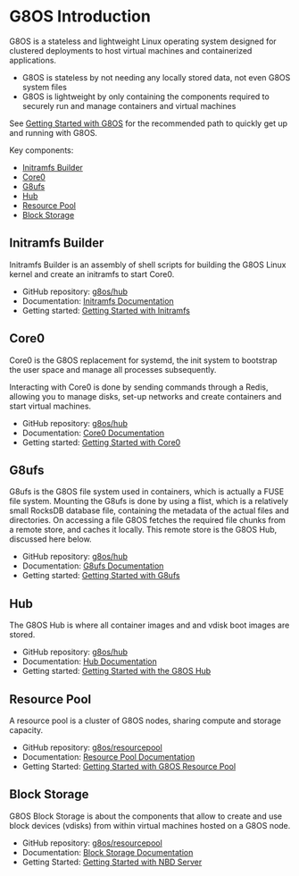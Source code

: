 # G8OS Introduction

G8OS is a stateless and lightweight Linux operating system designed for clustered deployments to host virtual machines and containerized applications.

- G8OS is stateless by not needing any locally stored data, not even G8OS system files
- G8OS is lightweight by only containing the components required to securely run and manage containers and virtual machines

See [ Getting Started with G8OS](gettingstarted/gettingstarted.md) for the recommended path to quickly get up and running with G8OS.

Key components:

- [Initramfs Builder](#initramfs)
- [Core0](#core0)
- [G8ufs](#g8ufs)
- [Hub](#hub)
- [Resource Pool](#resourcepool)
- [Block Storage](#blockresource)

<a id="core0"></a>
## Initramfs Builder

Initramfs Builder is an assembly of shell scripts for building the G8OS Linux kernel and create an initramfs to start Core0.

- GitHub repository: [g8os/hub](https://github.com/g8os/initramfs)
- Documentation: [Initramfs Documentation](https://github.com/g8os/initramfs/blob/master/docs/SUMMARY.md)
- Getting started: [Getting Started with Initramfs](https://github.com/g8os/initramfs/blob/master/docs/gettingstarted/gettingstarted.md)

<a id="core0"></a>
## Core0

Core0 is the G8OS replacement for systemd, the init system to bootstrap the user space and manage all processes subsequently.

Interacting with Core0 is done by sending commands through a Redis, allowing you to manage disks, set-up networks and create containers and start virtual machines.

- GitHub repository: [g8os/hub](https://github.com/g8os/core0)
- Documentation: [Core0 Documentation](https://github.com/g8os/core0/blob/master/docs/SUMMARY.md)
- Getting started: [Getting Started with Core0](https://github.com/g8os/core0/blob/master/docs/gettingstarted/gettingstarted.md)

<a id="g8ufs"></a>
## G8ufs

G8ufs is the G8OS file system used in containers, which is actually a FUSE file system. Mounting the G8ufs is done by using a flist, which is a relatively small RocksDB database file, containing the metadata of the actual files and directories. On accessing a file G8OS fetches the required file chunks from a remote store, and caches it locally. This remote store is the G8OS Hub, discussed here below.

- GitHub repository: [g8os/hub](https://github.com/g8os/hub)
- Documentation: [G8ufs Documentation](https://github.com/g8os/g8ufs/blob/master/docs/SUMMARY.md)
- Getting started: [Getting Started with G8ufs](https://github.com/g8os/g8ufs/blob/master/docs/gettingstarted/gettingstarted.md)

<a id="hub"></a>
## Hub

The G8OS Hub is where all container images and and vdisk boot images are stored.

- GitHub repository: [g8os/hub](https://github.com/g8os/hub)
- Documentation: [Hub Documentation](https://github.com/g8os/hub/blob/master/docs/SUMMARY.md)
- Getting started: [Getting Started with the G8OS Hub](https://github.com/g8os/hub/blob/master/docs/gettingstarted/gettingstarted.md)

<a id="resourcepool"></a>
## Resource Pool

A resource pool is a cluster of G8OS nodes, sharing compute and storage capacity.

- GitHub repository: [g8os/resourcepool](https://github.com/g8os/resourcepool)
- Documentation: [Resource Pool Documentation](https://github.com/g8os/resourcepool/blob/master/docs/SUMMARY.md)
- Getting Started: [Getting Started with G8OS Resource Pool](https://github.com/g8os/resourcepool/blob/master/docs/gettingstarted/gettingstarted.md)

<a id="blockstorage"></a>
## Block Storage

G8OS Block Storage is about the components that allow to create and use block devices (vdisks) from within virtual machines hosted on a G8OS node.

- GitHub repository: [g8os/resourcepool](https://github.com/g8os/blockstor)
- Documentation: [Block Storage Documentation](https://github.com/g8os/blockstor/blob/master/docs/SUMMARY.md)
- Getting Started: [Getting Started with NBD Server](https://github.com/g8os/blockstor/blob/master/docs/gettingstarted/gettingstarted.md)
